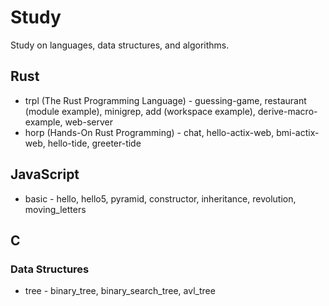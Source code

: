 # Study
Study on languages, data structures, and algorithms.

## Rust
- trpl (The Rust Programming Language) - guessing-game, restaurant (module example), minigrep, add (workspace example), derive-macro-example, web-server
- horp (Hands-On Rust Programming) - chat, hello-actix-web, bmi-actix-web, hello-tide, greeter-tide

## JavaScript
- basic - hello, hello5, pyramid, constructor, inheritance, revolution, moving_letters

## C
### Data Structures
- tree - binary_tree, binary_search_tree, avl_tree
